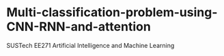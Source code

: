 # Multi-classification-problem-using-CNN-RNN-and-attention
SUSTech EE271 Artificial Intelligence and Machine Learning
